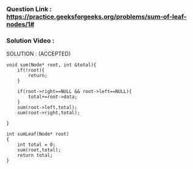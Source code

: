 ### Question Link : https://practice.geeksforgeeks.org/problems/sum-of-leaf-nodes/1#


### Solution Video : 


SOLUTION : (ACCEPTED)

```
void sum(Node* root, int &total){
    if(!root){
        return;
    }
    
    if(root->right==NULL && root->left==NULL){
        total+=root->data;
    }
    sum(root->left,total);
    sum(root->right,total);
    
}

int sumLeaf(Node* root)
{
    int total = 0;
    sum(root,total);
    return total;
}
```